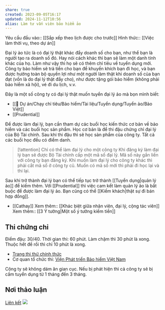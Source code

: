 ```yaml
---
share: true
created: 2023-09-05T16:17
updated: 2024-11-12T10:56
alias: Làm tư vấn viên bảo hiểm ảo
---
```

Yêu cầu đầu vào:: [[Sắp xếp theo lịch được cho trước]]
Hình thức:: [[Việc làm thời vụ, theo dự án]]

Đại lý ảo tức là có đại lý thật khác đẩy doanh số cho bạn, như thể bạn là người tạo ra doanh số đó. Hay nói cách khác thì bạn sẽ làm một danh tính khác của họ. Làm như vậy thì họ sẽ có thêm chỉ tiêu về tuyển dụng mới. Công ty bảo hiểm sẽ trả tiền cho bạn để khuyến khích bạn đi học, và bạn được hưởng toàn bộ quyền lợi như một người làm thật khi doanh số của bạn đạt (vốn là do đại lý thật đẩy cho), như được tặng gói bảo hiểm (không phải bảo hiểm xã hội), vé đi du lịch, v.v.

Đây là một số công ty có đại lý thật muốn tuyển đại lý ảo mà bọn mình biết:
- [[📐 Dự án/Chạy chỉ tiêu/Bảo hiểm/Tài liệu/Tuyển dụng/Tuyển ảo/Bảo Việt]]
- [[Prudential]]


Để được làm đại lý, bạn cần tham dự các buổi học kiến thức cơ bản về bảo hiểm và các buổi học sản phẩm. Học cơ bản là để thi đậu chứng chỉ đại lý của Bộ Tài chính. Sau khi thi đậu thì sẽ học sản phẩm của công ty. Tất cả các buổi học đều có điểm danh.

> [!attention] Chỉ có thể làm đại lý cho một công ty
> Khi đăng ký làm đại lý bạn sẽ được Bộ Tài chính cấp một mã số đại lý. Mã số này gắn liền với công ty bạn đăng ký. Khi muốn làm đại lý cho công ty khác thì phải cắt mã số ở công ty cũ. Muốn có mã số mới thì phải đi học lại và thi lại.

Sau khi trở thành đại lý bạn có thể tiếp tục trở thành [[Tuyển dụng|quản lý ảo]] để kiếm thêm. Với [[Prudential]] thì việc cam kết làm quản lý ảo là bắt buộc để được làm đại lý ảo. Bạn cũng có thể [[Kiếm khách|thật sự đi bán hợp đồng]].

- [[Cathay]]
Xem thêm:: [[Khác biệt giữa nhân viên, đại lý, cộng tác viên]]
Xem thêm:: [[3 Ý tưởng|Một số ý tưởng kiếm tiền]]

## Thi chứng chỉ
Điểm đậu: 30/40. Thời gian thi: 60 phút. Làm chậm thì 30 phút là xong. Thuộc hết đề rồi thì chỉ 10 phút là xong.

- [Trang thi thử chính thức](https://olt-exam.mof.gov.vn/Portal.IU.Exam/DoTest.aspx?key=ktfmo)
- Cơ quan tổ chức thi: [Viện Phát triển Bảo hiểm Việt Nam](https://vidi-e.mof.gov.vn/index.html "Trang chủ | VIDI")

Công ty sẽ không dám ăn gian cục. Nếu bị phát hiện thì cả công ty sẽ bị cấm tuyển dụng từ 1 tháng đến 3 tháng. 

## Nơi thảo luận
[Liên kết](https://discord.com/channels/898550123007709204/1255096567090643066/1255096567090643066)
![](https://i.imgur.com/ekqUkPR.png)
